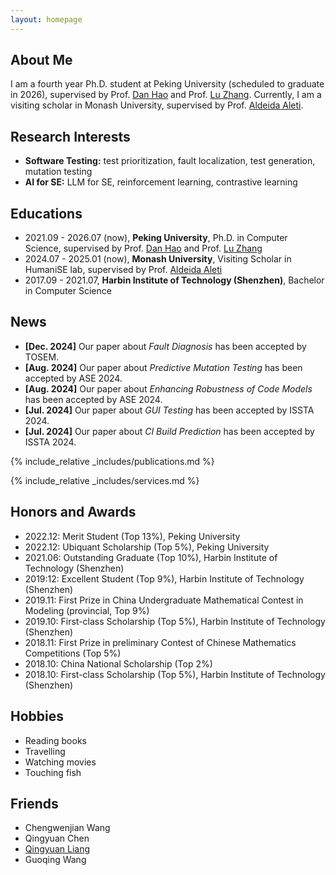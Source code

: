 ```yaml
---
layout: homepage
---
```


## About Me

I am a fourth year Ph.D. student at Peking University (scheduled to graduate in 2026), supervised by Prof. [Dan Hao](https://scholar.google.com/citations?user=34W2ZrMAAAAJ&hl=zh-CN) and Prof. [Lu Zhang](https://scholar.google.com/citations?hl=zh-CN&user=JUnz2VcAAAAJ). Currently, I am a visiting scholar in Monash University, supervised by Prof. [Aldeida Aleti](https://users.monash.edu.au/~aldeidaa/).


## Research Interests

- **Software Testing:** test prioritization, fault localization, test generation, mutation testing
- **AI for SE:** LLM for SE, reinforcement learning, contrastive learning

## Educations
- 2021.09 - 2026.07 (now), **Peking University**, Ph.D. in Computer Science, supervised by Prof. [Dan Hao](https://scholar.google.com/citations?user=34W2ZrMAAAAJ&hl=zh-CN) and Prof. [Lu Zhang](https://scholar.google.com/citations?hl=zh-CN&user=JUnz2VcAAAAJ)
- 2024.07 - 2025.01 (now), **Monash University**, Visiting Scholar in HumaniSE lab, supervised by Prof. [Aldeida Aleti](https://users.monash.edu.au/~aldeidaa/)
- 2017.09 - 2021.07, **Harbin Institute of Technology (Shenzhen)**, Bachelor in Computer Science

## News
- **[Dec. 2024]** Our paper about *Fault Diagnosis* has been accepted by TOSEM.
- **[Aug. 2024]** Our paper about *Predictive Mutation Testing* has been accepted by ASE 2024.
- **[Aug. 2024]** Our paper about *Enhancing Robustness of Code Models* has been accepted by ASE 2024.
- **[Jul. 2024]** Our paper about *GUI Testing* has been accepted by ISSTA 2024.
- **[Jul. 2024]** Our paper about *CI Build Prediction* has been accepted by ISSTA 2024.

{% include_relative _includes/publications.md %}

{% include_relative _includes/services.md %}

## Honors and Awards
- 2022.12: Merit Student (Top 13%), Peking University
- 2022.12: Ubiquant Scholarship (Top 5%), Peking University
- 2021.06: Outstanding Graduate (Top 10%), Harbin Institute of Technology (Shenzhen)
- 2019:12: Excellent Student (Top 9%), Harbin Institute of Technology (Shenzhen)
- 2019.11: First Prize in China Undergraduate Mathematical Contest in Modeling (provincial, Top 9%)
- 2019.10: First-class Scholarship (Top 5%), Harbin Institute of Technology (Shenzhen)
- 2018.11: First Prize in preliminary Contest of Chinese Mathematics Competitions (Top 5%)
- 2018.10: China National Scholarship (Top 2%)
- 2018.10: First-class Scholarship (Top 5%), Harbin Institute of Technology (Shenzhen)

## Hobbies
- Reading books
- Travelling
- Watching movies
- Touching fish

## Friends
- Chengwenjian Wang
- Qingyuan Chen
- [Qingyuan Liang](https://liangqingyuan.github.io/)
- Guoqing Wang
